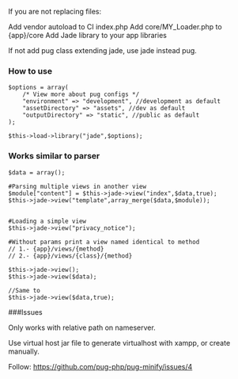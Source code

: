 If you are not replacing files:

Add vendor autoload to CI index.php
Add core/MY_Loader.php to {app}/core
Add Jade library to your app libraries

If not add pug class extending jade, use jade instead pug.


### How to use
```
$options = array(
    /* View more about pug configs */
    "environment" => "development", //development as default
    "assetDirectory" => "assets", //dev as default
    "outputDirectory" => "static", //public as default
);

$this->load->library("jade",$options);

```

### Works similar to parser
```
$data = array();

#Parsing multiple views in another view
$module["content"] = $this->jade->view("index",$data,true);
$this->jade->view("template",array_merge($data,$module));


#Loading a simple view
$this->jade->view("privacy_notice");

#Without params print a view named identical to method 
// 1.- {app}/views/{method}
// 2.- {app}/views/{class}/{method}

$this->jade->view();
$this->jade->view($data);

//Same to
$this->jade->view($data,true);
```

###Issues

Only works with relative path on nameserver.

Use virtual host jar file to generate virtualhost with xampp, or create manually.

Follow: https://github.com/pug-php/pug-minify/issues/4